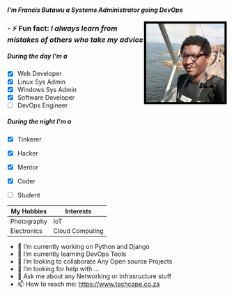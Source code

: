 <h4><em>I'm <span> Francis Butawu</span> a Systems Administrator going DevOps</em></h4>
<img src="butawu.png" align="right" alt="" width="180" height="180" style="border:5px solid black">
<h3> - ⚡ Fun fact: <em>I always learn from mistakes of others who take my advice</em><br> </h3>

<h5>During the day I'm  a </h5>

- [x] Web Developer
- [x] Linux Sys Admin
- [x] Windows Sys Admin
- [x] Software Developer
- [ ] DevOps Engineer

<h5>During the night I'm a </h5>

- [x] Tinkerer 
- [x] Hacker
- [x] Mentor
- [x] Coder
- [ ] Student


My Hobbies | Interests
------------ | -------------
Photography| IoT
Electronics | Cloud Computing


<!--**alpha-geek/alpha-geek** is a ✨ _special_ ✨ repository because its `README.md` (this file) appears on your GitHub -->
- 🔭 I’m currently working on Python and Django<br>
- 🌱 I’m currently learning DevOps Tools <br>
- 👯 I’m looking to collaborate Any Open source Projects <br>
- 🤔 I’m looking for help with ...<br>
- 💬 Ask me about any Networking or Infrasructure stuff <br>
-  📫 How to reach me: https://www.techcape.co.za<br>

